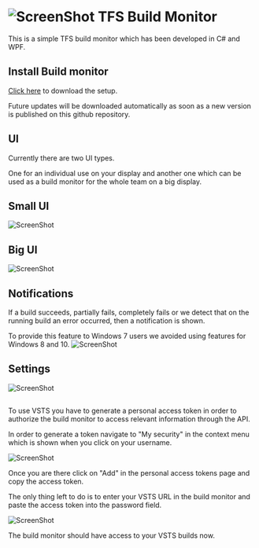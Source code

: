 ![ScreenShot](https://artiso.visualstudio.com/_apis/public/build/definitions/ec94d52b-274e-4fad-9ab1-41d482cf335d/34/badge)
TFS Build Monitor
=======================

This is a simple TFS build monitor which has been developed in C# and WPF.

## Install Build monitor
[Click here](https://github.com/artiso-solutions/TfsBuildMonitor/blob/master/publish/setup.exe?raw=true) to download the setup.

Future updates will be downloaded automatically as soon as a new version is published on this github repository.

## UI

Currently there are two UI types.

One for an individual use on your display and another one which can be used as a build monitor for the whole team on a big display.

## Small UI
![ScreenShot](https://raw.githubusercontent.com/artiso-solutions/TfsBuildMonitor/master/docs/BuildMonitorSmall.png)

## Big UI
![ScreenShot](https://raw.githubusercontent.com/artiso-solutions/TfsBuildMonitor/master/docs/BuildMonitorBig.png)

## Notifications
If a build succeeds, partially fails, completely fails or we detect that on the running build an error occurred, then a notification is shown.

To provide this feature to Windows 7 users we avoided using features for Windows 8 and 10.
![ScreenShot](https://raw.githubusercontent.com/artiso-solutions/TfsBuildMonitor/master/docs/BuildMonitorNotification.png)

## Settings
![ScreenShot](https://raw.githubusercontent.com/artiso-solutions/TfsBuildMonitor/master/docs/BuildMonitorSettings.png)

##
To use VSTS you have to generate a personal access token in order to authorize the build monitor to access relevant information through the API.

In order to generate a token navigate to "My security" in the context menu which is shown when you click on your username. 

![ScreenShot](https://raw.githubusercontent.com/artiso-solutions/TfsBuildMonitor/master/docs/VSTSMySecurity.png)

Once you are there click on "Add" in the personal access tokens page and copy the access token.

The only thing left to do is to enter your VSTS URL in the build monitor and paste the access token into the password field.

![ScreenShot](https://raw.githubusercontent.com/artiso-solutions/TfsBuildMonitor/master/docs/TokenPw.png)

The build monitor should have access to your VSTS builds now.
